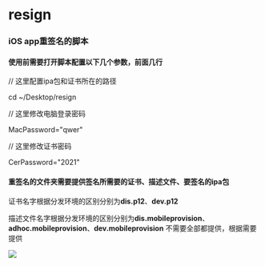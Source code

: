 # resign
### iOS app重签名的脚本

#### 使用前需要打开脚本配置以下几个参数，前面几行
// 这里配置ipa包和证书所在的路径

cd ~/Desktop/resign

// 这里修改电脑登录密码

MacPassword="qwer"

// 这里修改证书密码

CerPassword="2021"

#### 重签名的文件夹需要提供签名所需要的**证书**、**描述文件**、要签名的**ipa**包
证书名字根据分发环境的区别分别为**dis.p12**、**dev.p12**

描述文件名字根据分发环境的区别分别为**dis.mobileprovision**、**adhoc.mobileprovision**、**dev.mobileprovision**
不需要全部都提供，根据需要提供



![](https://user-images.githubusercontent.com/16502006/129834156-452c2f61-6685-4212-aa06-375c49b8e629.png)
